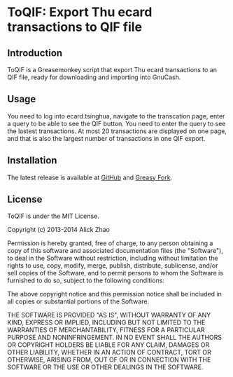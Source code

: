 # ToQIF: Export Thu ecard transactions to QIF file
## Introduction

ToQIF is a Greasemonkey script that export Thu ecard transactions to an QIF
file, ready for downloading and importing into GnuCash.

## Usage

You need to log into ecard.tsinghua, navigate to the transcation page, enter
a query to be able to see the QIF button. You need to enter the query to see the
lastest transactions. At most 20 transactions are displayed on one page, and
that is also the largest number of transactions in one QIF export.

## Installation

The latest release is available at [GitHub][gh] and [Greasy Fork][gf].

[gh]: https://github.com/alick9188/toqif/raw/master/toqif.user.js
[gf]: https://greasyfork.org/scripts/7188-toqif

## License

ToQIF is under the MIT License.

Copyright (c) 2013-2014 Alick Zhao

Permission is hereby granted, free of charge, to any person obtaining a copy
of this software and associated documentation files (the "Software"), to deal
in the Software without restriction, including without limitation the rights
to use, copy, modify, merge, publish, distribute, sublicense, and/or sell
copies of the Software, and to permit persons to whom the Software is
furnished to do so, subject to the following conditions:

The above copyright notice and this permission notice shall be included in
all copies or substantial portions of the Software.

THE SOFTWARE IS PROVIDED "AS IS", WITHOUT WARRANTY OF ANY KIND, EXPRESS OR
IMPLIED, INCLUDING BUT NOT LIMITED TO THE WARRANTIES OF MERCHANTABILITY,
FITNESS FOR A PARTICULAR PURPOSE AND NONINFRINGEMENT. IN NO EVENT SHALL THE
AUTHORS OR COPYRIGHT HOLDERS BE LIABLE FOR ANY CLAIM, DAMAGES OR OTHER
LIABILITY, WHETHER IN AN ACTION OF CONTRACT, TORT OR OTHERWISE, ARISING FROM,
OUT OF OR IN CONNECTION WITH THE SOFTWARE OR THE USE OR OTHER DEALINGS IN
THE SOFTWARE.
